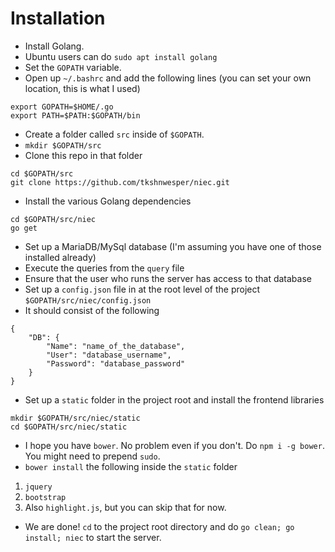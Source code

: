 # Installation

* Install Golang.
 * Ubuntu users can do `sudo apt install golang`
* Set the `GOPATH` variable.
 * Open up `~/.bashrc` and add the following lines (you can set your own location, this is what I used)

```
export GOPATH=$HOME/.go
export PATH=$PATH:$GOPATH/bin
```

* Create a folder called `src` inside of `$GOPATH`.
 * `mkdir $GOPATH/src`
* Clone this repo in that folder

```
cd $GOPATH/src
git clone https://github.com/tkshnwesper/niec.git
```

* Install the various Golang dependencies

```
cd $GOPATH/src/niec
go get
```

* Set up a MariaDB/MySql database (I'm assuming you have one of those installed already)
 * Execute the queries from the `query` file
 * Ensure that the user who runs the server has access to that database
* Set up a `config.json` file in at the root level of the project `$GOPATH/src/niec/config.json`
 * It should consist of the following

```
{
    "DB": {
        "Name": "name_of_the_database",
        "User": "database_username",
        "Password": "database_password"
    }
}
```

* Set up a `static` folder in the project root and install the frontend libraries

```
mkdir $GOPATH/src/niec/static
cd $GOPATH/src/niec/static
```

 * I hope you have `bower`. No problem even if you don't. Do `npm i -g bower`. You might need to prepend `sudo`.
 * `bower install` the following inside the `static` folder
  1. `jquery`
  2. `bootstrap`
  3. Also `highlight.js`, but you can skip that for now.

* We are done! `cd` to the project root directory and do `go clean; go install; niec` to start the server.